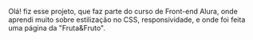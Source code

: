 Olá! fiz esse projeto, que faz parte do curso de Front-end Alura, onde aprendi muito sobre estilização no CSS, responsividade, e onde foi feita uma página da "Fruta&Fruto".
